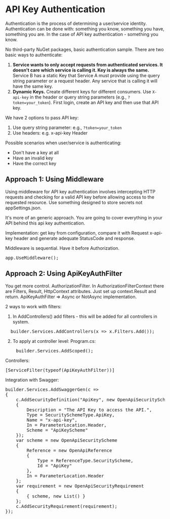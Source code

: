 # API Key Authentication

Authentication is the process of determining a user/service identity. Authentication can be done with: something you know, something you have, something you are. In the case of API key authentication - something you know. 

No third-party NuGet packages, basic authentication sample. There are two basic ways to authenticate:

1. **Service wants to only accept requests from authenticated services. It doesn't care which service is calling it. Key is always the same.** Service B has a static Key that Service A must provide using the query string parameter or a request header. Any service that is calling it will have the same key.
2. **Dynamic Keys.** Create different keys for different consumers. Use `X-api-key` in the header or query string parameters (e.g., `?token=your_token`). First login, create an API key and then use that API key.

We have 2 options to pass API key:

1. Use query string parameter: e.g., `?token=your_token`
2. Use headers: e.g. x-api-key Header

Possible scenarios when user/service is authenticating:

- Don't have a key at all
- Have an invalid key
- Have the correct key

## Approach 1: Using Middleware

Using middleware for API key authentication involves intercepting HTTP requests and checking for a valid API key before allowing access to the requested resource.
Use something designed to store secrets not appSettings.json. 

It's more of an generic approach. You are going to cover everything in your API behind this api key authentication.

Implementation: get key from configuration, compare it with Request x-api-key header and generate adequate StatusCode and response. 
   
Middleware is sequential. Have it before Authorization.
<pre>
app.UseMiddleware<ApiKeyAuthMiddleware>();
</pre>

## Approach 2: Using ApiKeyAuthFilter

You get more control. AuthorizationFilter. In AuthorizationFilterContext there are Filters, Result, HttpContext attributes. Just set up context.Result and return.
ApiKeyAuthFilter => Async or NotAsync implementation.

2 ways to work with filters:
1. In AddControllers() add filters - this will be added for all controllers in system.
<pre>
  builder.Services.AddControllers(x => x.Filters.Add<ApiKeyAuthFilter>()); 
</pre>

2. To apply at controller level:
Program.cs:
<pre>
    builder.Services.AddScoped<ApiKeyAuthFilter>();
</pre>
Controllers:
<pre>
[ServiceFilter(typeof(ApiKeyAuthFilter))]
</pre>


Integration with Swagger:
<pre>
builder.Services.AddSwaggerGen(c =>
{
    c.AddSecurityDefinition("ApiKey", new OpenApiSecurityScheme
    {
        Description = "The API Key to access the API.",
        Type = SecuritySchemeType.ApiKey,
        Name = "x-api-key",
        In = ParameterLocation.Header,
        Scheme = "ApiKeyScheme"
    });
    var scheme = new OpenApiSecurityScheme
    {
        Reference = new OpenApiReference
        {
            Type = ReferenceType.SecurityScheme,
            Id = "ApiKey"
        },
        In = ParameterLocation.Header
    };
    var requirement = new OpenApiSecurityRequirement
    {
        { scheme, new List<string>() }
    };
    c.AddSecurityRequirement(requirement);
});
</pre>
